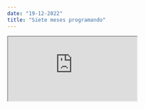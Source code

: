 ```yaml
---
date: "19-12-2022"
title: "Siete meses programando"
---
```

<iframe src="https://www.youtube.com/embed/bU7lbTo_oUo" allowfullscreen></iframe>
